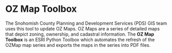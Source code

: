 # OZ Map Toolbox

The Snohomish County Planning and Development Services (PDS) GIS team uses this tool to update OZ Maps. OZ Maps are a series of detailed maps that depict zoning, ownership, and cadastral information. The **OZ Map Toolbox** is an ESRI Python Toolbox which automates the refresh of the OZMap map series and exports the maps in the series into PDF files.

